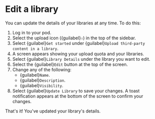 # Edit a library

You can update the details of your libraries at any time. To do this:

1. Log in to your pod.
2. Select the upload icon ({guilabel}`⇧`) in the top of the sidebar.
3. Select {guilabel}`Get started` under {guilabel}`Upload third-party content in a library`.
4. A screen appears showing your upload quota and your libraries.
5. Select {guilabel}`Library Details` under the library you want to edit.
6. Select the {guilabel}`Edit` button at the top of the screen.
7. Change any of the following:
   - {guilabel}`Name`.
   - {guilabel}`Description`.
   - {guilabel}`Visibility`.
8. Select {guilabel}`Update Library` to save your changes. A toast notification appears at the bottom of the screen to confirm your changes.

That's it! You've updated your library's details.

